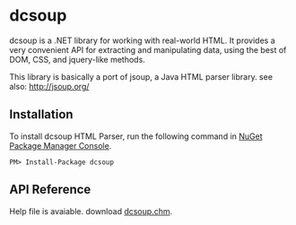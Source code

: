# dcsoup

dcsoup is a .NET library for working with real-world HTML. It provides a very convenient API for extracting and manipulating data, using the best of DOM, CSS, and jquery-like methods.

This library is basically a port of jsoup, a Java HTML parser library. see also: http://jsoup.org/

## Installation

To install dcsoup HTML Parser, run the following command in [NuGet Package Manager Console](http://docs.nuget.org/docs/start-here/using-the-package-manager-console).

```
PM> Install-Package dcsoup
```

## API Reference

Help file is avaiable. download [dcsoup.chm](sandcastle/Help/dcsoup.chm).
